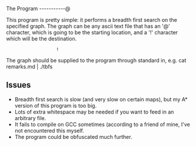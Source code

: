 The Program
-----------@
                                                                        
This program is pretty simple: it performs a breadth  first search on the
specified graph. The graph can be any ascii text file  that has an '@'
character, which is going to be the starting location, and a '!' character
which will be the destination.                                            
                                         
				       !
The graph should be supplied to the program through standard in, e.g.
    cat remarks.md | ./tbfs


Issues
-----------

- Breadth first search is slow (and very slow on certain maps), but my A*
version of this program is too big.
- Lots of extra whitespace may be needed if you want to feed in an arbitrary
file.
- It fails to compile on GCC sometimes (according to a friend of mine, I've
not encountered this myself.
- The program could be obfuscated much further.
